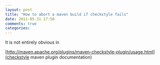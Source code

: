 ```yaml
---
layout: post
title: "How to abort a maven build if checkstyle fails"
date: 2011-05-31 17:50
comments: true
categories: 
---
```


It is not entirely obvious in 

[http://maven.apache.org/plugins/maven-checkstyle-plugin/usage.html](checkstyle maven plugin documentation)

